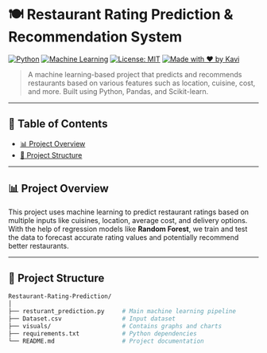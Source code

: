 # 🍽️ Restaurant Rating Prediction & Recommendation System

[![Python](https://img.shields.io/badge/Python-3.13-blue.svg)](https://www.python.org/)
[![Machine Learning](https://img.shields.io/badge/ML-RandomForest-orange)]()
[![License: MIT](https://img.shields.io/badge/License-MIT-yellow.svg)](https://opensource.org/licenses/MIT)
[![Made with ❤️ by Kavi](https://img.shields.io/badge/Made%20by-Kavi%20Balan-red)]()

> A machine learning-based project that predicts and recommends restaurants based on various features such as location, cuisine, cost, and more. Built using Python, Pandas, and Scikit-learn.

---

## 📌 Table of Contents

- [📊 Project Overview](#-project-overview)
- [📂 Project Structure](#-project-structure)



---

## 📊 Project Overview

This project uses machine learning to predict restaurant ratings based on multiple inputs like cuisines, location, average cost, and delivery options. With the help of regression models like **Random Forest**, we train and test the data to forecast accurate rating values and potentially recommend better restaurants.

---

## 📂 Project Structure

```bash
Restaurant-Rating-Prediction/
│
├── resturant_prediction.py     # Main machine learning pipeline
├── Dataset.csv                 # Input dataset
├── visuals/                    # Contains graphs and charts
├── requirements.txt            # Python dependencies
└── README.md                   # Project documentation
